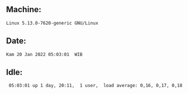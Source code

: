 ## Machine:
```
Linux 5.13.0-7620-generic GNU/Linux
```
## Date:
```
Kam 20 Jan 2022 05:03:01  WIB
```
## Idle:
```
 05:03:01 up 1 day, 20:11,  1 user,  load average: 0,16, 0,17, 0,18
```
